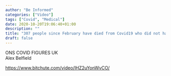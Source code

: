 ```yaml
---
author: "Be Informed"
categories: ["Video"]
tags: ["Covid", "Medical"]
date: 2020-10-20T19:06:40+01:00
description: ""
title: "307 people since February have died from Covid19 who did not have any pre-existing medical conditions."
draft: false
---
```


ONS COVID FIGURES UK  
Alex Belfield  

https://www.bitchute.com/video/lHZ2uYonWvCO/